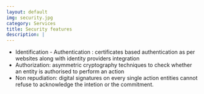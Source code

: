 ```yaml
---
layout: default
img: security.jpg
category: Services
title: Security features
description: |
---
```

- Identification - Authentication : certificates based authentication as per websites along with identity providers integration
- Authorization:  asymmetric cryptography techniques to check whether an entity is authorised to perform an action
- Non repudiation: digital signatures on every single action entities cannot refuse to acknowledge the intetion or the commitment.
